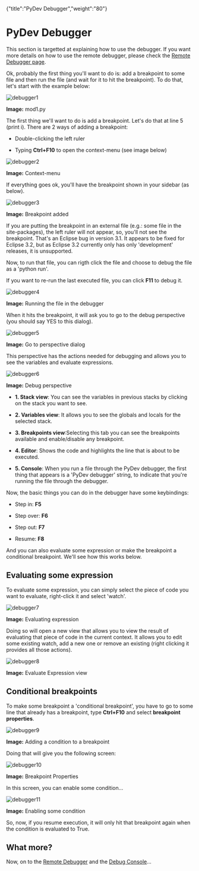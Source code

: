{"title":"PyDev Debugger","weight":"80"} 

# PyDev Debugger

This section is targetted at explaining how to use the debugger. If you want more details on how to use the remote debugger, please check the [Remote Debugger page](/docs/appc/Axway_Appcelerator_Studio/Axway_Appcelerator_Studio_Guide/Web_Development/Python_Development/PyDev_Features/PyDev_Remote_Debugger/).

Ok, probably the first thing you'll want to do is: add a breakpoint to some file and then run the file (and wait for it to hit the breakpoint). To do that, let's start with the example below:

![debugger1](/Images/appc/pydev.org/images/debugger/debugger1.png)

**Image:** mod1.py

The first thing we'll want to do is add a breakpoint. Let's do that at line 5 (print i). There are 2 ways of adding a breakpoint:

*   Double-clicking the left ruler
    
*   Typing **Ctrl+F10** to open the context-menu (see image below)
    

![debugger2](/Images/appc/pydev.org/images/debugger/debugger2.png)

**Image:** Context-menu

If everything goes ok, you'll have the breakpoint shown in your sidebar (as below).

![debugger3](/Images/appc/pydev.org/images/debugger/debugger3.png)

**Image:** Breakpoint added

If you are putting the breakpoint in an external file (e.g.: some file in the site-packages), the left ruler will not appear, so, you'll not see the breakpoint. That's an Eclipse bug in version 3.1. It appears to be fixed for Eclipse 3.2, but as Eclipse 3.2 currently only has only 'development' releases, it is unsupported.

Now, to run that file, you can rigth click the file and choose to debug the file as a 'python run'.

If you want to re-run the last executed file, you can click **F11** to debug it.

![debugger4](/Images/appc/pydev.org/images/debugger/debugger4.png)

**Image:** Running the file in the debugger

When it hits the breakpoint, it will ask you to go to the debug perspective (you should say YES to this dialog).

![debugger5](/Images/appc/pydev.org/images/debugger/debugger5.png)

**Image:** Go to perspective dialog

This perspective has the actions needed for debugging and allows you to see the variables and evaluate expressions.

![debugger6](/Images/appc/pydev.org/images/debugger/debugger6.png)

**Image:** Debug perspective

*   **1\. Stack view**: You can see the variables in previous stacks by clicking on the stack you want to see.
    
*   **2\. Variables view**: It allows you to see the globals and locals for the selected stack.
    
*   **3\. Breakpoints view**:Selecting this tab you can see the breakpoints available and enable/disable any breakpoint.
    
*   **4\. Editor**: Shows the code and highlights the line that is about to be executed.
    
*   **5\. Console**: When you run a file through the PyDev debugger, the first thing that appears is a 'PyDev debugger' string, to indicate that you're running the file through the debugger.
    

Now, the basic things you can do in the debugger have some keybindings:

*   Step in: **F5**
    
*   Step over: **F6**
    
*   Step out: **F7**
    
*   Resume: **F8**
    

And you can also evaluate some expression or make the breakpoint a conditional breakpoint. We'll see how this works below.

## Evaluating some expression

To evaluate some expression, you can simply select the piece of code you want to evaluate, right-click it and select 'watch'.

![debugger7](/Images/appc/pydev.org/images/debugger/debugger7.png)

**Image:** Evaluating expression

Doing so will open a new view that allows you to view the result of evaluating that piece of code in the current context. It allows you to edit some existing watch, add a new one or remove an existing (right clicking it provides all those actions).

![debugger8](/Images/appc/pydev.org/images/debugger/debugger8.png)

**Image:** Evaluate Expression view

## Conditional breakpoints

To make some breakpoint a 'conditional breakpoint', you have to go to some line that already has a breakpoint, type **Ctrl+F10** and select **breakpoint properties**.

![debugger9](/Images/appc/pydev.org/images/debugger/debugger9.png)

**Image:** Adding a condition to a breakpoint

Doing that will give you the following screen:

![debugger10](/Images/appc/pydev.org/images/debugger/debugger10.png)

**Image:** Breakpoint Properties

In this screen, you can enable some condition...

![debugger11](/Images/appc/pydev.org/images/debugger/debugger11.png)

**Image:** Enabling some condition

So, now, if you resume execution, it will only hit that breakpoint again when the condition is evaluated to True.

## What more?

Now, on to the [Remote Debugger](/docs/appc/Axway_Appcelerator_Studio/Axway_Appcelerator_Studio_Guide/Web_Development/Python_Development/PyDev_Features/PyDev_Remote_Debugger/) and the [Debug Console](/docs/appc/Axway_Appcelerator_Studio/Axway_Appcelerator_Studio_Guide/Web_Development/Python_Development/PyDev_Features/PyDev_Debug_Console/)...